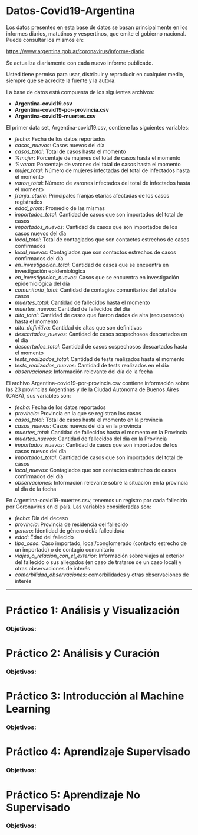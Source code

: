 # Datos-Covid19-Argentina

Los datos presentes en esta base de datos se basan principalmente en los 
informes diarios, matutinos y vespertinos, que emite el gobierno nacional.
Puede consultar los mismos en:

https://www.argentina.gob.ar/coronavirus/informe-diario

Se actualiza diariamente con cada nuevo informe publicado.

Usted tiene permiso para usar, distribuir y reproducir en cualquier medio, 
siempre que se acredite la fuente y la autora.

La base de datos está compuesta de los siguientes archivos:

+ **Argentina-covid19.csv**
+ **Argentina-covid19-por-provincia.csv**
+ **Argentina-covid19-muertes.csv**

El primer data set, Argentina-covid19.csv, contiene las siguientes variables:

+ *fecha*: Fecha de los datos reportados
+ *casos_nuevos*: Casos nuevos del día
+ *casos_total*: Total de casos hasta el momento	
+ *%mujer*:	Porcentaje de mujeres del total de casos hasta el momento
+ *%varon*:	Porcentaje de varones del total de casos hasta el momento
+ *mujer_total*: Número de mujeres infectadas del total de infectados hasta el momento
+ *varon_total*: Número de varones infectados del total de infectados hasta el momento
+ *franja_etaria*: Principales franjas etarias afectadas de los casos registrados
+ *edad_prom*: Promedio de las mismas
+ *importados_total*: Cantidad de casos que son importados del total de casos
+ *importados_nuevos*: Cantidad de casos que son importados de los casos nuevos del día	
+ *local_total*: Total de contagiados que son contactos estrechos de casos confirmados
+ *local_nuevos*: Contagiados que son contactos estrechos de casos confirmados del día
+ *en_investigacion_total*:	Cantidad de casos que se encuentra en investigación epidemiológica
+ *en_investigacion_nuevos*: Casos que se encuentra en investigación epidemiológica del día
+ *comunitario_total*: Cantidad de contagios comunitarios del total de casos
+ *muertes_total*: Cantidad de fallecidos hasta el momento
+ *muertes_nuevos*:	Cantidad de fallecidos del día
+ *alta_total*:	Cantidad de casos que fueron dados de alta (recuperados) hasta el momento
+ *alta_definitiva*: Cantidad de altas que son definitivas
+ *descartados_nuevos*:	Cantidad de casos sospechosos descartados en el día
+ *descartados_total*: Cantidad de casos sospechosos descartados hasta el momento
+ *tests_realizados_total*:	Cantidad de tests realizados hasta el momento
+ *tests_realizados_nuevos*: Cantidad de tests realizados en el día
+ *observaciones*: Información relevante del día de la fecha

El archivo Argentina-covid19-por-provincia.csv contiene información 
sobre las 23 provincias Argentinas y de la Ciudad Autónoma de Buenos Aires (CABA),
sus variables son:

+ *fecha*: Fecha de los datos reportados
+ *provincia*: Provincia en la que se registran los casos
+ *casos_total*: Total de casos hasta el momento en la provincia
+ *casos_nuevos*: Casos nuevos del día en la provincia
+ *muertes_total*: Cantidad de fallecidos hasta el momento en la Provincia
+ *muertes_nuevos*:	Cantidad de fallecidos del día en la Provincia
+ *importados_nuevos*: Cantidad de casos que son importados de los casos nuevos del día
+ *importados_total*: Cantidad de casos que son importados del total de casos
+ *local_nuevos*: Contagiados que son contactos estrechos de casos confirmados del día
+ *observaciones*: Información relevante sobre la situación en la provincia al día de la fecha 

En Argentina-covid19-muertes.csv, tenemos un registro por cada fallecido por Coronavirus en el país.
Las variables consideradas son:

+ *fecha*: Día del deceso 
+ *provincia*: Provincia de residencia del fallecido	
+ *genero*:	Identidad de género del/a fallecido/a
+ *edad*: Edad del fallecido	
+ *tipo_caso*: Caso importado, local/conglomerado (contacto estrecho de un importado) o de contagio comunitario
+ *viajes_o_relacion_con_el_exterior*: Información sobre viajes al exterior 
del fallecido o sus allegados (en caso de tratarse de un caso local) y otras observaciones de interés
+ *comorbilidad_observaciones*: comorbilidades y otras observaciones de interés

________________________________________________________________________________

# Práctico 1: Análisis y Visualización

### Objetivos:

# Práctico 2: Análisis y Curación

### Objetivos:

# Práctico 3: Introducción al Machine Learning

### Objetivos:

# Práctico 4: Aprendizaje Supervisado

### Objetivos:

# Práctico 5: Aprendizaje No Supervisado

### Objetivos:






